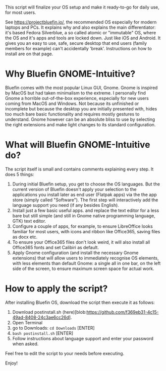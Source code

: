 This script will finalize your OS setup and make it ready-to-go for daily use, for most users.

See https://projectbluefin.io/, the recommended OS especially for modern laptops and PCs. It explains why and also explains the main differentiator: it's based Fedora Silverblue, a so called atomic or "immutable" OS, where the OS and it's apps and tools are locked down. Just like iOS and Android. It gives you an easy to use, safe, secure desktop that end users (family members for example) can't accidentally 'break'. 
Instructions on how to install are on that page.

# Why Bluefin GNOME-Intuitive?
Bluefin comes with the most popular Linux GUI, Gnome. Gnome is inspired by MacOS but had taken minimalism to the extreme. 
I personally find Gnome a horrible out-of-the-box experience, especially for new users coming from MacOS and Windows. Not because its unfinished or incomplete but because the desktop you are initially presented with, hides too much bare basic functionality and requires mostly gestures to understand.
Gnome however can be an absolute bliss to use by selecting the right extensions and make light changes to its standard configuration.

# What will Bluefin GNOME-Intuitive do?
The script itself is small and contains comments explaining every step. It does 5 things:
1. During initial Bluefin setup, you get to choose the OS languages. But the current version of Bluefin doesn't apply your selection to the applications you install later as end user (Flatpak apps) via the the app store (simply called "Software"). The first step will interactively add the language support you need (if any besides English).
2. Install just a few basic useful apps. and replace the text editor for a less bare but still simple (and still in Gnome native programming language, GTK) text editor.
3. Configure a couple of apps, for example, to ensure LibreOffice looks familiar for most users, with icons and ribbon like Office365, saving files as docx etc.
4. To ensure your Office365 files don't look weird, it will also install all Office365 fonts and set Calibiri as default.
5. Apply Gnome configuration (and install the necessary Gnome extensions) that will allow users to immediately recognise OS elements, with less elements than default Gnome: a single all in one bar, on the left side of the screen, to ensure maximum screen space for actual work. 
   
# How to apply the script?
After installing Bluefin OS, download the script then execute it as follows:

1. Download postinstall.sh (here)[blob:https://github.com/f369eb31-4c15-49ad-8408-24c3ae6cc26d].
2. Open Terminal
3. go to Downloads: `cd Downloads` [ENTER]
4. `bash postinstall.sh` [ENTER]
5. Follow instructions about language support and enter your password when asked. 

Feel free to edit the script to your needs before executing.

Enjoy!
